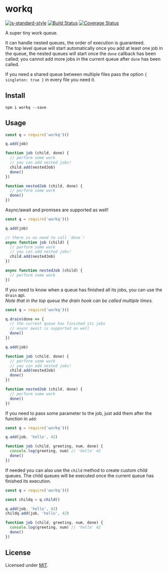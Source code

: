 # workq

[![js-standard-style](https://img.shields.io/badge/code%20style-standard-brightgreen.svg?style=flat)](http://standardjs.com/) [![Build Status](https://travis-ci.org/delvedor/workq.svg?branch=master)](https://travis-ci.org/delvedor/workq) [![Coverage Status](https://coveralls.io/repos/github/delvedor/workq/badge.svg?branch=master)](https://coveralls.io/github/delvedor/workq?branch=master)

A super tiny work queue.

It can handle nested queues, the order of execution is guaranteed.  
The top level queue will start automatically once you add at least one job in the queue, the nested queues will start once the `done` callback has been called; you cannot add more jobs in the current queue after `done` has been called.

If you need a shared queue between multiple files pass the option `{ singleton: true }` in every file you need it.

## Install
```
npm i workq --save
```
## Usage
```js
const q = require('workq')()

q.add(job)

function job (child, done) {
  // perform some work
  // you can add nested jobs!
  child.add(nestedJob)
  done()
})

function nestedJob (child, done) {
  // perform some work
  done()
})
```

Async/await and promises are supported as well!
```js
const q = require('workq')()

q.add(job)

// there is no need to call `done`!
async function job (child) {
  // perform some work
  // you can add nested jobs!
  child.add(nestedJob)
})

async function nestedJob (child) {
  // perform some work
})
```

If you need to know when a queue has finished all its jobs, you can use the `drain` api.  
*Note that in the top queue the drain hook can be called multiple times.*
```js
const q = require('workq')()

q.drain(done => {
  // the current queue has finished its jobs
  // async await is supported as well
  done()
})

q.add(job)

function job (child, done) {
  // perform some work
  // you can add nested jobs!
  child.add(nestedJob)
  done()
})

function nestedJob (child, done) {
  // perform some work
  done()
})
```

If you need to pass some parameter to the job, just add them after the function in `add`:
```js
const q = require('workq')()

q.add(job, 'hello', 42)

function job (child, greeting, num, done) {
  console.log(greeting, num) // 'hello' 42
  done()
})
```

If needed you can also use the `child` method to create custom child queues. The child queues will be executed once the current queue has finished its execution.
```js
const q = require('workq')()

const childq = q.child()

q.add(job, 'hello', 42)
childq.add(job, 'hello', 42)

function job (child, greeting, num, done) {
  console.log(greeting, num) // 'hello' 42
  done()
})
```

## License

Licensed under [MIT](./LICENSE).
